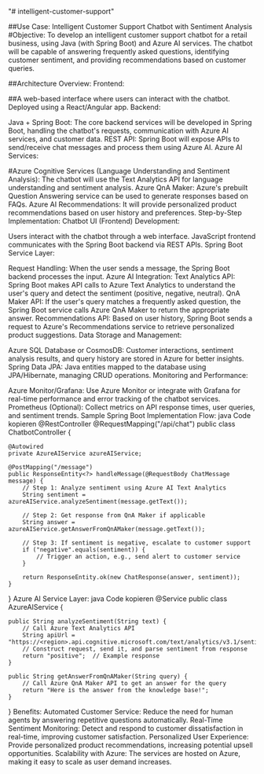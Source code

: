 "# intelligent-customer-support"

##Use Case: Intelligent Customer Support Chatbot with Sentiment Analysis
#Objective:
To develop an intelligent customer support chatbot for a retail business, using Java (with Spring Boot) and Azure AI services. The chatbot will be capable of answering frequently asked questions, identifying customer sentiment, and providing recommendations based on customer queries.

##Architecture Overview:
Frontend:

##A web-based interface where users can interact with the chatbot.
Deployed using a React/Angular app.
Backend:

Java + Spring Boot: The core backend services will be developed in Spring Boot, handling the chatbot's requests, communication with Azure AI services, and customer data.
REST API: Spring Boot will expose APIs to send/receive chat messages and process them using Azure AI.
Azure AI Services:

#Azure Cognitive Services (Language Understanding and Sentiment Analysis): The chatbot will use the Text Analytics API for language understanding and sentiment analysis.
Azure QnA Maker: Azure's prebuilt Question Answering service can be used to generate responses based on FAQs.
Azure AI Recommendations: It will provide personalized product recommendations based on user history and preferences.
Step-by-Step Implementation:
Chatbot UI (Frontend) Development:

Users interact with the chatbot through a web interface.
JavaScript frontend communicates with the Spring Boot backend via REST APIs.
Spring Boot Service Layer:

Request Handling: When the user sends a message, the Spring Boot backend processes the input.
Azure AI Integration:
Text Analytics API: Spring Boot makes API calls to Azure Text Analytics to understand the user's query and detect the sentiment (positive, negative, neutral).
QnA Maker API: If the user's query matches a frequently asked question, the Spring Boot service calls Azure QnA Maker to return the appropriate answer.
Recommendations API: Based on user history, Spring Boot sends a request to Azure's Recommendations service to retrieve personalized product suggestions.
Data Storage and Management:

Azure SQL Database or CosmosDB: Customer interactions, sentiment analysis results, and query history are stored in Azure for better insights.
Spring Data JPA: Java entities mapped to the database using JPA/Hibernate, managing CRUD operations.
Monitoring and Performance:

Azure Monitor/Grafana: Use Azure Monitor or integrate with Grafana for real-time performance and error tracking of the chatbot services.
Prometheus (Optional): Collect metrics on API response times, user queries, and sentiment trends.
Sample Spring Boot Implementation Flow:
java
Code kopieren
@RestController
@RequestMapping("/api/chat")
public class ChatbotController {

    @Autowired
    private AzureAIService azureAIService;

    @PostMapping("/message")
    public ResponseEntity<?> handleMessage(@RequestBody ChatMessage message) {
        // Step 1: Analyze sentiment using Azure AI Text Analytics
        String sentiment = azureAIService.analyzeSentiment(message.getText());
        
        // Step 2: Get response from QnA Maker if applicable
        String answer = azureAIService.getAnswerFromQnAMaker(message.getText());
        
        // Step 3: If sentiment is negative, escalate to customer support
        if ("negative".equals(sentiment)) {
            // Trigger an action, e.g., send alert to customer service
        }
        
        return ResponseEntity.ok(new ChatResponse(answer, sentiment));
    }
}
Azure AI Service Layer:
java
Code kopieren
@Service
public class AzureAIService {

    public String analyzeSentiment(String text) {
        // Call Azure Text Analytics API
        String apiUrl = "https://<region>.api.cognitive.microsoft.com/text/analytics/v3.1/sentiment";
        // Construct request, send it, and parse sentiment from response
        return "positive";  // Example response
    }

    public String getAnswerFromQnAMaker(String query) {
        // Call Azure QnA Maker API to get an answer for the query
        return "Here is the answer from the knowledge base!";
    }
}
Benefits:
Automated Customer Service: Reduce the need for human agents by answering repetitive questions automatically.
Real-Time Sentiment Monitoring: Detect and respond to customer dissatisfaction in real-time, improving customer satisfaction.
Personalized User Experience: Provide personalized product recommendations, increasing potential upsell opportunities.
Scalability with Azure: The services are hosted on Azure, making it easy to scale as user demand increases.
